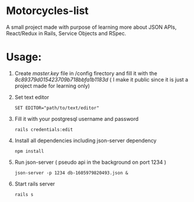 # Motorcycles-list

A small project made with purpose of learning more about JSON APIs, React/Redux in Rails, Service Objects and RSpec.

# Usage: 

1) Create *master.key* file in /config firectory and fill it with the *8c89379d015423709b718bbfa1b1183d* ( I make it public since it is just a project made for learning only) 

2) Set text editor 

   ```SET EDITOR="path/to/text/editor"```

3) Fill it with your postgresql username and password

   ```rails credentials:edit```

4) Install all dependencies including json-server dependency

   ```npm install```

5) Run json-server ( pseudo api in the background on port 1234 )

   ```json-server -p 1234 db-1605979820493.json & ```

6) Start rails server

   ```rails s```
